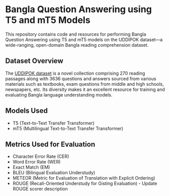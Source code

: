# Bangla Question Answering using T5 and mT5 Models

This repository contains code and resources for performing Bangla Question Answering using T5 and mT5 models on the UDDIPOK dataset—a wide-ranging, open-domain Bangla reading comprehension dataset.

## Dataset Overview

The [UDDIPOK dataset](https://data.mendeley.com/datasets/s9pb3h2cjy/1) is a novel collection comprising 270 reading passages along with 3636 questions and answers sourced from various materials such as textbooks, exam questions from middle and high schools, newspapers, etc. Its diversity makes it an excellent resource for training and evaluating Bangla language understanding models.

## Models Used
- T5 (Text-to-Text Transfer Transformer)
- mT5 (Multilingual Text-to-Text Transfer Transformer)

## Metrics Used for Evaluation
- Character Error Rate (CER)
- Word Error Rate (WER)
- Exact Match (EM)
- BLEU (Bilingual Evaluation Understudy)
- METEOR (Metric for Evaluation of Translation with Explicit Ordering)
- ROUGE (Recall-Oriented Understudy for Gisting Evaluation) - Update ROUGE scorer description
